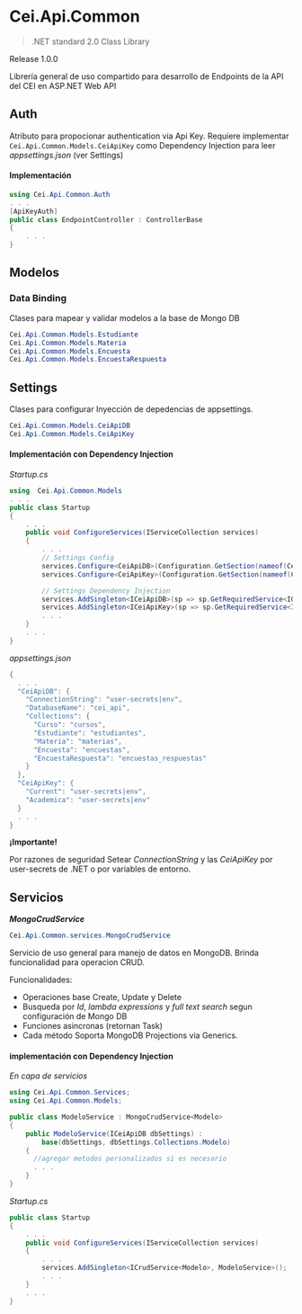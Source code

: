 # Cei.Api.Common

> .NET standard 2.0 Class Library

Release 1.0.0

Librería general de uso compartido para desarrollo de Endpoints de la API del CEI en ASP.NET Web API

## Auth 
Atributo para propocionar authentication via Api Key. Requiere implementar `Cei.Api.Common.Models.CeiApiKey` como Dependency Injection para leer *appsettings.json* (ver Settings)

#### Implementación

```c#
using Cei.Api.Common.Auth
. . .
[ApiKeyAuth]
public class EndpointController : ControllerBase
{
    . . .
}
```

## Modelos

### Data Binding
Clases para mapear y validar modelos a la base de Mongo DB
```c#
Cei.Api.Common.Models.Estudiante
Cei.Api.Common.Models.Materia
Cei.Api.Common.Models.Encuesta
Cei.Api.Common.Models.EncuestaRespuesta
```

## Settings
Clases para configurar Inyección de depedencias de appsettings.
```c#
Cei.Api.Common.Models.CeiApiDB
Cei.Api.Common.Models.CeiApiKey
```

#### Implementación con Dependency Injection

*Startup.cs*

```c#
using  Cei.Api.Common.Models
. . .
public class Startup
{
    . . . 
    public void ConfigureServices(IServiceCollection services)
    {
        . . .
        // Settings Config            
        services.Configure<CeiApiDB>(Configuration.GetSection(nameof(CeiApiDB)));
        services.Configure<CeiApiKey>(Configuration.GetSection(nameof(CeiApiKey)));

        // Settings Dependency Injection 
        services.AddSingleton<ICeiApiDB>(sp => sp.GetRequiredService<IOptions<CeiApiDB>>().Value);
        services.AddSingleton<ICeiApiKey>(sp => sp.GetRequiredService<IOptions<CeiApiKey>>().Value);
        . . .
    }
    . . .
}
```

*appsettings.json*
```c#
{
  . . .
  "CeiApiDB": {
    "ConnectionString": "user-secrets|env",
    "DatabaseName": "cei_api",
    "Collections": {
      "Curso": "cursos",
      "Estudiante": "estudiantes",
      "Materia": "materias",
      "Encuesta": "encuestas",
      "EncuestaRespuesta": "encuestas_respuestas"
    }
  },
  "CeiApiKey": {
    "Current": "user-secrets|env",
    "Academica": "user-secrets|env"
  }
  . . . 
}
```
**¡Importante!** 

Por razones de seguridad Setear *ConnectionString* y las *CeiApiKey* por user-secrets de .NET o por variables de entorno.

## Servicios

***MongoCrudService***

```c#
Cei.Api.Common.services.MongoCrudService
```

Servicio de uso general para manejo de datos en MongoDB.
Brinda funcionalidad para operacion CRUD.

Funcionalidades:
- Operaciones base Create, Update y Delete
- Busqueda por *Id*, *lambda expressions* y *full text search* segun configuración de Mongo DB
- Funciones asincronas (retornan Task)
- Cada método Soporta MongoDB Projections via Generics.



#### implementación con Dependency Injection

*En capa de servicios*

```c#
using Cei.Api.Common.Services;
using Cei.Api.Common.Models;

public class ModeloService : MongoCrudService<Modelo>
{
    public ModeloService(ICeiApiDB dbSettings) :
        base(dbSettings, dbSettings.Collections.Modelo)
    {
      //agregar metodos personalizados si es necesario
      . . .
    }
}

```

*Startup.cs*

```c#
public class Startup
{
    . . . 
    public void ConfigureServices(IServiceCollection services)
    {
        . . .
        services.AddSingleton<ICrudService<Modelo>, ModeloService>();
        . . .
    }
    . . .
}
```
